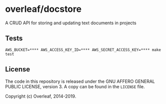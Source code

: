 overleaf/docstore
===================

A CRUD API for storing and updating text documents in projects

## Tests
```
AWS_BUCKET=**** AWS_ACCESS_KEY_ID=**** AWS_SECRET_ACCESS_KEY=**** make test
```
License
-------

The code in this repository is released under the GNU AFFERO GENERAL PUBLIC LICENSE, version 3. A copy can be found in the `LICENSE` file.

Copyright (c) Overleaf, 2014-2019.
